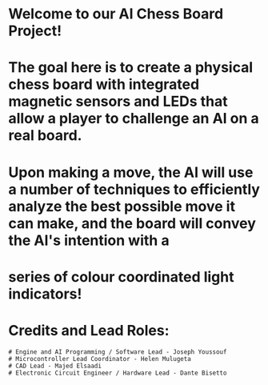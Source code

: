 # Welcome to our AI Chess Board Project!

# The goal here is to create a physical chess board with integrated magnetic sensors and LEDs that allow a player to challenge an AI on a real board. 
# Upon making a move, the AI will use a number of techniques to efficiently analyze the best possible move it can make, and the board will convey the AI's intention with a
# series of colour coordinated light indicators!

# Credits and Lead Roles:
~~~~~~~~~~~~~~~~~~~~~~~~~~~~~~~~~~~~~~~~
# Engine and AI Programming / Software Lead - Joseph Youssouf
# Microcontroller Lead Coordinator - Helen Mulugeta 
# CAD Lead - Majed Elsaadi
# Electronic Circuit Engineer / Hardware Lead - Dante Bisetto
